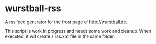 # wurstball-rss
A rss feed generator for the front page of http://wurstball.de.

This script is work in progress and needs some work and cleanup. When executed, it will create a rss.xml file in the same folder.
